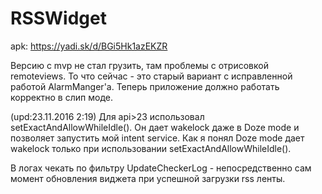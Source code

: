 # RSSWidget

apk: https://yadi.sk/d/BGi5Hk1azEKZR

Версию с mvp не стал грузить, там проблемы c отрисовкой remoteviews. То что сейчас - это старый вариант с исправленной работой AlarmManger'а. Теперь приложение должно работать корректно в слип моде. 

(upd:23.11.2016 2:19) Для api>23 использовал setExactAndAllowWhileIdle(). Он дает wakelock даже в Doze mode и позволяет запустить мой intent service. Как я понял Doze mode дает wakelock только при использовании setExactAndAllowWhileIdle().

В логах чекать по фильтру UpdateCheckerLog - непосредственно сам момент обновления виджета при успешной загрузки rss ленты.
